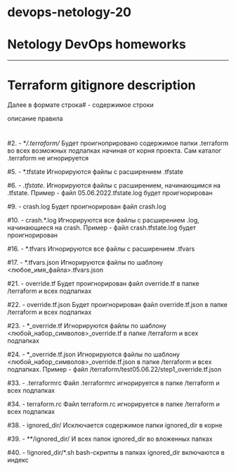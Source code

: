 # devops-netology-20
# Netology DevOps homeworks
___________________________________________________________________
# Terraform gitignore description
Далее в формате
строка# - содержимое строки 

описание правила
#
#2. - **/.terraform/*
Будет проигноприровано содержимое папки .terraform во всех возможных подпапках начиная от корня проекта. Сам каталог .terraform не игнорируется

#5. - *.tfstate
Игнорируются файлы с расширением .tfstate

#6. - *.tfstate.*
Игнорируются файлы с расширением, начинающимся на .tfstate. Пример - файл 05.06.2022.tfstate.log будет проигнорирован

#9. - crash.log
Будет проигнорирован файл crash.log

#10. - crash.*.log
Игнорируются все файлы с расширением .log, начинающиеся на crash. Пример - файл crash.tfstate.log будет проигнорирован

#16. - *.tfvars
Игнорируются все файлы с расширением .tfvars

#17. - *.tfvars.json
Игнорируются файлы по шаблону <любое_имя_файла>.tfvars.json

#21. - override.tf
Будет проигнорирован файл override.tf в папке /terraform и всех подпапках

#22. - override.tf.json
Будет проигнорирован файл override.tf.json в папке /terraform и всех подпапках

#23. - *_override.tf
Игнорируются файлы по шаблону <любой_набор_символов>_override.tf в папке /terraform и всех подпапках

#24. - *_override.tf.json
Игнорируются файлы по шаблону <любой_набор_символов>_override.tf.json в папке /terraform и всех подпапках. Пример - файл /terraform/test05.06.22/step1_override.tf.json

#33. - .terraformrc
Файл .terraformrc игнорируется в папке /terraform и всех подпапках

#34. - terraform.rc
Файл terraform.rc игнорируется в папке /terraform и всех подпапках

#38. - ignored_dir/
Исключается содержимое папки ignored_dir в корне

#39. - **/ignored_dir/
И всех папок ignored_dir во вложенных папках

#40. - !ignored_dir/*.sh
bash-скрипты в папках ignored_dir включаются в индекс
